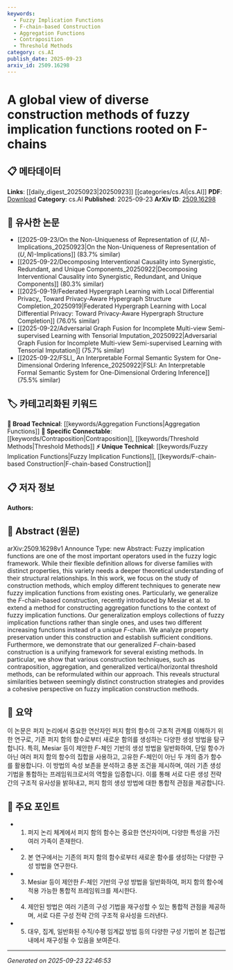 ```yaml
---
keywords:
  - Fuzzy Implication Functions
  - F-chain-based Construction
  - Aggregation Functions
  - Contraposition
  - Threshold Methods
category: cs.AI
publish_date: 2025-09-23
arxiv_id: 2509.16298
---
```


<!-- KEYWORD_LINKING_METADATA:
{
  "processed_timestamp": "2025-09-23T22:46:53.230155",
  "vocabulary_version": "1.0",
  "selected_keywords": [
    "Fuzzy Implication Functions",
    "F-chain-based Construction",
    "Aggregation Functions",
    "Contraposition",
    "Threshold Methods"
  ],
  "rejected_keywords": [],
  "similarity_scores": {
    "Fuzzy Implication Functions": 0.8,
    "F-chain-based Construction": 0.75,
    "Aggregation Functions": 0.7,
    "Contraposition": 0.78,
    "Threshold Methods": 0.77
  },
  "extraction_method": "AI_prompt_based",
  "budget_applied": true,
  "candidates_json": {
    "candidates": [
      {
        "surface": "fuzzy implication functions",
        "canonical": "Fuzzy Implication Functions",
        "aliases": [
          "fuzzy implications",
          "implication functions"
        ],
        "category": "unique_technical",
        "rationale": "Central to the paper's focus, providing a specific technical concept for linking.",
        "novelty_score": 0.7,
        "connectivity_score": 0.65,
        "specificity_score": 0.85,
        "link_intent_score": 0.8
      },
      {
        "surface": "F-chain-based construction",
        "canonical": "F-chain-based Construction",
        "aliases": [
          "F-chain construction",
          "chain-based construction"
        ],
        "category": "unique_technical",
        "rationale": "Represents a specific method generalized in the paper, useful for linking similar methodologies.",
        "novelty_score": 0.65,
        "connectivity_score": 0.6,
        "specificity_score": 0.8,
        "link_intent_score": 0.75
      },
      {
        "surface": "aggregation functions",
        "canonical": "Aggregation Functions",
        "aliases": [
          "aggregation methods"
        ],
        "category": "broad_technical",
        "rationale": "A foundational concept in the paper, linking to broader mathematical and logical frameworks.",
        "novelty_score": 0.5,
        "connectivity_score": 0.7,
        "specificity_score": 0.6,
        "link_intent_score": 0.7
      },
      {
        "surface": "contraposition",
        "canonical": "Contraposition",
        "aliases": [
          "contrapositive method"
        ],
        "category": "specific_connectable",
        "rationale": "A specific construction technique discussed, useful for linking with logical operations.",
        "novelty_score": 0.6,
        "connectivity_score": 0.75,
        "specificity_score": 0.7,
        "link_intent_score": 0.78
      },
      {
        "surface": "generalized vertical/horizontal threshold methods",
        "canonical": "Threshold Methods",
        "aliases": [
          "vertical threshold",
          "horizontal threshold"
        ],
        "category": "specific_connectable",
        "rationale": "Describes a set of methods that can be linked to threshold-based techniques in fuzzy logic.",
        "novelty_score": 0.68,
        "connectivity_score": 0.72,
        "specificity_score": 0.75,
        "link_intent_score": 0.77
      }
    ],
    "ban_list_suggestions": [
      "method",
      "technique",
      "framework"
    ]
  },
  "decisions": [
    {
      "candidate_surface": "fuzzy implication functions",
      "resolved_canonical": "Fuzzy Implication Functions",
      "decision": "linked",
      "scores": {
        "novelty": 0.7,
        "connectivity": 0.65,
        "specificity": 0.85,
        "link_intent": 0.8
      }
    },
    {
      "candidate_surface": "F-chain-based construction",
      "resolved_canonical": "F-chain-based Construction",
      "decision": "linked",
      "scores": {
        "novelty": 0.65,
        "connectivity": 0.6,
        "specificity": 0.8,
        "link_intent": 0.75
      }
    },
    {
      "candidate_surface": "aggregation functions",
      "resolved_canonical": "Aggregation Functions",
      "decision": "linked",
      "scores": {
        "novelty": 0.5,
        "connectivity": 0.7,
        "specificity": 0.6,
        "link_intent": 0.7
      }
    },
    {
      "candidate_surface": "contraposition",
      "resolved_canonical": "Contraposition",
      "decision": "linked",
      "scores": {
        "novelty": 0.6,
        "connectivity": 0.75,
        "specificity": 0.7,
        "link_intent": 0.78
      }
    },
    {
      "candidate_surface": "generalized vertical/horizontal threshold methods",
      "resolved_canonical": "Threshold Methods",
      "decision": "linked",
      "scores": {
        "novelty": 0.68,
        "connectivity": 0.72,
        "specificity": 0.75,
        "link_intent": 0.77
      }
    }
  ]
}
-->

# A global view of diverse construction methods of fuzzy implication functions rooted on F-chains

## 📋 메타데이터

**Links**: [[daily_digest_20250923|20250923]] [[categories/cs.AI|cs.AI]]
**PDF**: [Download](https://arxiv.org/pdf/2509.16298.pdf)
**Category**: cs.AI
**Published**: 2025-09-23
**ArXiv ID**: [2509.16298](https://arxiv.org/abs/2509.16298)

## 🔗 유사한 논문
- [[2025-09-23/On the Non-Uniqueness of Representation of $(U,N)$-Implications_20250923|On the Non-Uniqueness of Representation of $(U,N)$-Implications]] (83.7% similar)
- [[2025-09-22/Decomposing Interventional Causality into Synergistic, Redundant, and Unique Components_20250922|Decomposing Interventional Causality into Synergistic, Redundant, and Unique Components]] (80.3% similar)
- [[2025-09-19/Federated Hypergraph Learning with Local Differential Privacy_ Toward Privacy-Aware Hypergraph Structure Completion_20250919|Federated Hypergraph Learning with Local Differential Privacy: Toward Privacy-Aware Hypergraph Structure Completion]] (76.0% similar)
- [[2025-09-22/Adversarial Graph Fusion for Incomplete Multi-view Semi-supervised Learning with Tensorial Imputation_20250922|Adversarial Graph Fusion for Incomplete Multi-view Semi-supervised Learning with Tensorial Imputation]] (75.7% similar)
- [[2025-09-22/FSLI_ An Interpretable Formal Semantic System for One-Dimensional Ordering Inference_20250922|FSLI: An Interpretable Formal Semantic System for One-Dimensional Ordering Inference]] (75.5% similar)

## 🏷️ 카테고리화된 키워드
**🧠 Broad Technical**: [[keywords/Aggregation Functions|Aggregation Functions]]
**🔗 Specific Connectable**: [[keywords/Contraposition|Contraposition]], [[keywords/Threshold Methods|Threshold Methods]]
**⚡ Unique Technical**: [[keywords/Fuzzy Implication Functions|Fuzzy Implication Functions]], [[keywords/F-chain-based Construction|F-chain-based Construction]]

## 📋 저자 정보

**Authors:** 

## 📄 Abstract (원문)

arXiv:2509.16298v1 Announce Type: new 
Abstract: Fuzzy implication functions are one of the most important operators used in the fuzzy logic framework. While their flexible definition allows for diverse families with distinct properties, this variety needs a deeper theoretical understanding of their structural relationships. In this work, we focus on the study of construction methods, which employ different techniques to generate new fuzzy implication functions from existing ones. Particularly, we generalize the $F$-chain-based construction, recently introduced by Mesiar et al. to extend a method for constructing aggregation functions to the context of fuzzy implication functions. Our generalization employs collections of fuzzy implication functions rather than single ones, and uses two different increasing functions instead of a unique $F$-chain. We analyze property preservation under this construction and establish sufficient conditions. Furthermore, we demonstrate that our generalized $F$-chain-based construction is a unifying framework for several existing methods. In particular, we show that various construction techniques, such as contraposition, aggregation, and generalized vertical/horizontal threshold methods, can be reformulated within our approach. This reveals structural similarities between seemingly distinct construction strategies and provides a cohesive perspective on fuzzy implication construction methods.

## 📝 요약

이 논문은 퍼지 논리에서 중요한 연산자인 퍼지 함의 함수의 구조적 관계를 이해하기 위한 연구로, 기존 퍼지 함의 함수로부터 새로운 함의를 생성하는 다양한 생성 방법을 탐구합니다. 특히, Mesiar 등이 제안한 $F$-체인 기반의 생성 방법을 일반화하여, 단일 함수가 아닌 여러 퍼지 함의 함수의 집합을 사용하고, 고유한 $F$-체인이 아닌 두 개의 증가 함수를 활용합니다. 이 방법의 속성 보존을 분석하고 충분 조건을 제시하며, 여러 기존 생성 기법을 통합하는 프레임워크로서의 역할을 입증합니다. 이를 통해 서로 다른 생성 전략 간의 구조적 유사성을 밝혀내고, 퍼지 함의 생성 방법에 대한 통합적 관점을 제공합니다.

## 🎯 주요 포인트

- 1. 퍼지 논리 체계에서 퍼지 함의 함수는 중요한 연산자이며, 다양한 특성을 가진 여러 가족이 존재한다.
- 2. 본 연구에서는 기존의 퍼지 함의 함수로부터 새로운 함수를 생성하는 다양한 구성 방법을 연구한다.
- 3. Mesiar 등이 제안한 $F$-체인 기반의 구성 방법을 일반화하여, 퍼지 함의 함수에 적용 가능한 통합적 프레임워크를 제시한다.
- 4. 제안된 방법은 여러 기존의 구성 기법을 재구성할 수 있는 통합적 관점을 제공하며, 서로 다른 구성 전략 간의 구조적 유사성을 드러낸다.
- 5. 대우, 집계, 일반화된 수직/수평 임계값 방법 등의 다양한 구성 기법이 본 접근법 내에서 재구성될 수 있음을 보여준다.


---

*Generated on 2025-09-23 22:46:53*